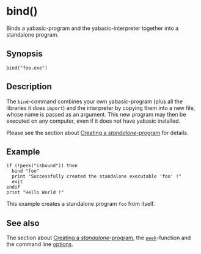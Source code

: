 # bind()

Binds a yabasic-program and the yabasic-interpreter together into a standalone program.

## Synopsis

```basic
bind("foo.exe")
```

## Description

The ```bind```-command combines your own yabasic-program (plus all the libraries it does ```import```) and the interpreter by copying them into a new file, whose name is passed as an argument. This new program may then be executed on any computer, even if it does not have yabasic installed.

Please see the section about [Creating a *standalone*-program](creating-a-standalone-program.html) for details.

## Example

```basic
if (!peek("isbound")) then
  bind "foo"
  print "Successfully created the standalone executable 'foo' !"
  exit
endif
print "Hello World !"
```

This example creates a standalone program ```foo``` from itself.

## See also

The section about [Creating a *standalone*-program](creating-a-standalone-program.html), the [```peek```](peek.html)-function and the command line [options](command-line-options-of-yabasic.html).
